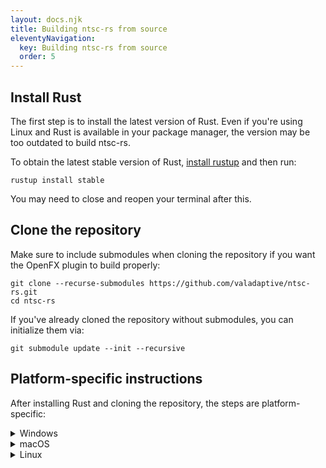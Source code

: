 ```yaml
---
layout: docs.njk
title: Building ntsc-rs from source
eleventyNavigation:
  key: Building ntsc-rs from source
  order: 5
---
```


## Install Rust

The first step is to install the latest version of Rust. Even if you're using Linux and Rust is available in your package manager, the version may be too outdated to build ntsc-rs.

To obtain the latest stable version of Rust, [install rustup](https://rustup.rs/) and then run:
```
rustup install stable
```
You may need to close and reopen your terminal after this.

## Clone the repository

Make sure to include submodules when cloning the repository if you want the OpenFX plugin to build properly:
```
git clone --recurse-submodules https://github.com/valadaptive/ntsc-rs.git
cd ntsc-rs
```

If you've already cloned the repository without submodules, you can initialize them via:
```
git submodule update --init --recursive
```

## Platform-specific instructions

After installing Rust and cloning the repository, the steps are platform-specific:

<details>
<summary>Windows</summary>

1. Download and run the [MSVC versions of the runtime and development GStreamer installers](https://gstreamer.freedesktop.org/download/#windows) (only necessary for the standalone application).

2. If you installed GStreamer, follow their [instructions for setting the `PATH` environment variable](https://crates.io/crates/gstreamer#windows).
   Currently, those instructions don't provide instructions for PowerShell--in such a case, you can set `PATH` via:
   ```
   $Env:PATH += ";C:\gstreamer\1.0\msvc_x86_64\bin"
   ```
   (replace the path with the actual install location of GStreamer.)

3. Build the standalone app, OpenFX plugin, and/or After Effects plugin:
   ```
   # Build the standalone app (the output will be `target/release/ntsc-rs-standalone`)
   # Note that `ntsc-rs-launcher` won't work--it's only meant for the downloadable distribution
   cargo build -p gui --release

   # Build the OpenFX plugin (the output will be `crates/openfx-plugin/build/NtscRs.ofx.bundle`)
   cargo xtask build-ofx-plugin --release

   # Build the After Effects plugin (the output will be `target/ae_plugin.dll`)
   # To install it, copy + rename the .dll to `C:\Program Files\Adobe\Common\Plug-ins\7.0\MediaCore\ntsc-rs-ae.aex`
   cargo build -p ae-plugin --release
   ```
</details>

<details>
<summary>macOS</summary>

1. Install [brew](https://brew.sh/) and use it to install GStreamer (only necessary for the standalone application):
   ```
   brew install --cask gstreamer-runtime
   brew install --cask gstreamer-development
   ```

2. Add the GStreamer tooling to your PATH (only necessary for the standalone application):
   ```
   export PATH=$PATH:/Library/Frameworks/GStreamer.framework/Versions/1.0/bin
   export PKG_CONFIG_PATH=/Library/Frameworks/GStreamer.framework/Versions/1.0/lib/pkgconfig
   ```

3. Build the standalone app, OpenFX plugin, and/or After Effects plugin:
   ```
   # To build the standalone app (output will be in the `build` folder)
   cargo xtask macos-bundle --release

   # To build the OpenFX plugin (output will be in `crates/openfx-plugin/build`)
   cargo xtask build-ofx-plugin --macos-universal --release

   # To build the After Effects plugin (output will be in the `build` folder)
   cargo xtask macos-ae-plugin --macos-universal --release
   ```
</details>

<details>
<summary>Linux</summary>

1. Follow the part of the [standalone installation instructions](../standalone-installation#installation-linux) about installing GStreamer. In addition, you'll need to install the GStreamer development packages:
    - For **Ubuntu, Debian, and Linux Mint**:
      ```
      sudo apt-get install libgstreamer1.0-dev libgstreamer-plugins-base1.0-dev
      ```
    - For **Fedora**:
      ```
      sudo dnf install gstreamer1-devel gstreamer1-plugins-base-devel
      ```
    - For **Arch**, the development files are included with the packages already.

2. Build the standalone app and OpenFX plugin:
   ```
   # Build the standalone app (the output will be `target/release/ntsc-rs-standalone`)
   cargo build -p gui --release

   # To build the OpenFX plugin (output will be in `crates/openfx-plugin/build`)
   cargo xtask build-ofx-plugin --release
   ```
